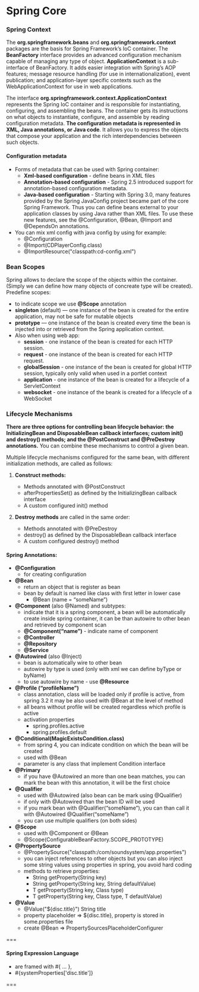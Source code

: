 # Spring Core

### Spring Context

The __org.springframework.beans__ and __org.springframework.context__ packages are the basis for Spring Framework’s IoC 
container. The __BeanFactory__ interface provides an advanced configuration mechanism capable of managing any type of 
object. __ApplicationContext__ is a sub-interface of BeanFactory. It adds easier integration with Spring’s AOP 
features; message resource handling (for use in internationalization), event publication; and application-layer 
specific contexts such as the WebApplicationContext for use in web applications.


The interface __org.springframework.context.ApplicationContext__ represents the Spring IoC container and is responsible 
for instantiating, configuring, and assembling the beans. The container gets its instructions on what objects to 
instantiate, configure, and assemble by reading configuration metadata. __The configuration metadata is represented in 
XML, Java annotations, or Java code__. It allows you to express the objects that compose your application and the rich 
interdependencies between such objects.


#### Configuration metadata
* Forms of metadata that can be used with Spring container:
    * __Xml-based configuration__ - define beans in XML files
    * __Annotation-based configuration__ - Spring 2.5 introduced support for annotation-based configuration metadata.
    * __Java-based configuration__ - Starting with Spring 3.0, many features provided by the Spring JavaConfig project 
became part of the core Spring Framework. Thus you can define beans external to your application classes by using 
Java rather than XML files. To use these new features, see the @Configuration, @Bean, @Import and @DependsOn 
annotations.
* You can mix xml config with java config by using for example:
    * @Configuration
    * @Import(CDPlayerConfig.class)
    * @ImportResource("classpath:cd-config.xml")


### Bean Scopes
Spring allows to declare the scope of the objects within the container. (Simply we can define how many objects of concreate type will be created). Predefine scopes:

 * to indicate scope we use __@Scope__ annotation
 * __singleton__ (default) — one instance of the bean is created for the entire application, may not be safe for 
 mutable objects
 * __prototype__ — one instance of the bean is created every time the bean is injected into or retrieved from the 
 Spring application context.
 * Also when using web app:
     * __session__ - one instance of the bean is created for each HTTP session.
     * __request__ - one instance of the bean is created for each HTTP request.
     * __globalSession__ - one instance of the bean is created for global HTTP session, typically only valid when used in a portlet context
     * __application__ - one instance of the bean is created for a lifecycle of a ServletContext
     * __websocket__ - one instance of the beank is created for a lifecycle of a WebSocket
        
        
### Lifecycle Mechanisms
__There are three options for controlling bean lifecycle behavior: the InitializingBean and DisposableBean callback 
interfaces; custom init() and destroy() methods; and the @PostConstruct and @PreDestroy annotations.__ You can combine 
these mechanisms to control a given bean.


Multiple lifecycle mechanisms configured for the same bean, with different initialization methods, are called as follows:

1. __Construct methods:__
   * Methods annotated with @PostConstruct
   * afterPropertiesSet() as defined by the InitializingBean callback interface
   * A custom configured init() method
 
2. __Destroy methods__ are called in the same order:
   * Methods annotated with @PreDestroy  
   * destroy() as defined by the DisposableBean callback interface
   * A custom configured destroy() method


#### Spring Annotations:
  * __@Configuration__
    * for creating configuration
  * __@Bean__
    * return an object that is register as bean 
    * bean by default is named like class with first letter in lower case
      * @Bean (name = “someName”)
  * __@Component__ (also @Named) and subtypes:
    * indicate that it is a spring component, a bean will be automatically create inside spring container, it can be than autowire to other bean and retrieved by component scan
    * __@Component(“name”)__ - indicate name of component
    * __@Controller__
    * __@Repository__
    * __@Service__
  * __@Autowired__ (also @Inject)
    * bean is automatically wire to other bean
    * autowire by type is used (only with xml we can define byType or byName)
    * to use autowire by name - use __@Resource__
  * __@Profile (“profileName”)__ 
    * class annotation, class will be loaded only if profile is active, from spring 3.2 it may be also used with @Bean at the level of method
    * all beans without profile will be created regardless which profile is active
    * activation properties
      * spring.profiles.active
      * spring.profiles.default
  * __@Conditional(MagicExistsCondition.class)__
    * from spring 4, you can indicate condition on which the bean will be created
    * used with @Bean
    * parameter is any class that implement Condition interface
  * __@Primary__
    * if you have @Autowired an more than one bean matches, you can mark the bean with this annotation, it will be the first choice
  * __@Qualifier__
    * used with @Autowired (also bean can be mark using @Qualifier)
    * if only with @Autowired than the bean ID will be used
    * if you mark bean with @Qualifier(“someName”), you can than call it with @Autowired @Qualifier(“someName”)
    * you can use multiple qualifiers (on both sides)
  * __@Scope__
    * used with @Component or @Bean
    * @Scope(ConfigurableBeanFactory.SCOPE_PROTOTYPE)
  * __@PropertySource__
    * @PropertySource("classpath:/com/soundsystem/app.properties")
    * you can inject references to other objects but you can also inject some string values using properties in spring, you avoid hard coding
    * methods to retrieve properties:
      * String getProperty(String key)
      * String getProperty(String key, String defaultValue)
      * T getProperty(String key, Class<T> type)
      * T getProperty(String key, Class<T> type, T defaultValue)
  * __@Value__
    * @Value("${disc.title}") String title
    * property placeholder => ${disc.title}, property is stored in some.properties file
    * create @Bean => PropertySourcesPlaceholderConfigurer

===

#### Spring Expression Language
  * are framed with #{ ... },
  * #{systemProperties['disc.title']}

===


